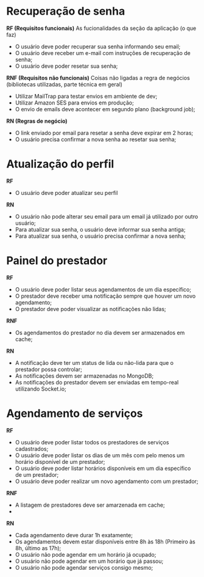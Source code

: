# Recuperação de senha

**RF (Requisitos funcionais)**
As fucionalidades da seção da aplicação (o que faz)

- O usuário deve poder recuperar sua senha informando seu email;
- O usuário deve receber um e-mail com instruções de recuperação de senha;
- O usuário deve poder resetar sua senha;

**RNF (Requisitos não funcionais)**
Coisas não ligadas a regra de negócios (bibliotecas utilizadas, parte técnica em geral)

- Utilizar MailTrap para testar envios em ambiente de dev;
- Utilizar Amazon SES para envios em produção;
- O envio de emails deve acontecer em segundo plano (background job);

**RN (Regras de negócio)**

- O link enviado por email para resetar a senha deve expirar em 2 horas;
- O usuário precisa confirmar a nova senha ao resetar sua senha;

# Atualização do perfil

**RF**

- O usuário deve poder atualizar seu perfil

**RN**

- O usuário não pode alterar seu email para um email já utilizado por outro usuário;
- Para atualizar sua senha, o usuário deve informar sua senha antiga;
- Para atualizar sua senha, o usuário precisa confirmar a nova senha;

# Painel do prestador

**RF**

- O usuário deve poder listar seus agendamentos de um dia específico;
- O prestador deve receber uma notificação sempre que houver um novo agendamento;
- O prestador deve poder visualizar as notificações não lidas;

**RNF**

- Os agendamentos do prestador no dia devem ser armazenados em cache;

**RN**

- A notificação deve ter um status de lida ou não-lida para que o prestador possa controlar;
- As notificações devem ser armazenadas no MongoDB;
- As notificações do prestador devem ser enviadas em tempo-real utilizando Socket.io;

# Agendamento de serviços

**RF**

- O usuário deve poder listar todos os prestadores de serviços cadastrados;
- O usuário deve poder listar os dias de um mês com pelo menos um horário disponível de um prestador;
- O usuário deve poder listar horários disponíveis em um dia específico de um prestador;
- O usuário deve poder realizar um novo agendamento com um prestador;

**RNF**

- A listagem de prestadores deve ser amarzenada em cache;
- 

**RN**

- Cada agendamento deve durar 1h exatamente;
- Os agendamentos devem estar disponíveis entre 8h às 18h (Primeiro às 8h, último as 17h);
- O usuário não pode agendar em um horário já ocupado;
- O usuário não pode agendar em um horário que já passou;
- O usuário não pode agendar serviços consigo mesmo;